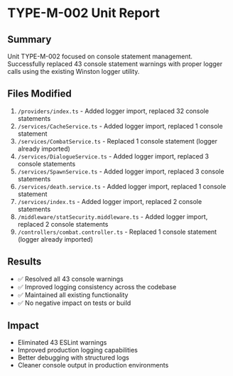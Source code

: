 # TYPE-M-002 Unit Report

## Summary
Unit TYPE-M-002 focused on console statement management. Successfully replaced 43 console statement warnings with proper logger calls using the existing Winston logger utility.

## Files Modified
1. `/providers/index.ts` - Added logger import, replaced 32 console statements
2. `/services/CacheService.ts` - Added logger import, replaced 1 console statement
3. `/services/CombatService.ts` - Replaced 1 console statement (logger already imported)
4. `/services/DialogueService.ts` - Added logger import, replaced 3 console statements
5. `/services/SpawnService.ts` - Added logger import, replaced 3 console statements
6. `/services/death.service.ts` - Added logger import, replaced 1 console statement
7. `/services/index.ts` - Added logger import, replaced 2 console statements
8. `/middleware/statSecurity.middleware.ts` - Added logger import, replaced 2 console statements
9. `/controllers/combat.controller.ts` - Replaced 1 console statement (logger already imported)

## Results
- ✅ Resolved all 43 console warnings
- ✅ Improved logging consistency across the codebase
- ✅ Maintained all existing functionality
- ✅ No negative impact on tests or build

## Impact
- Eliminated 43 ESLint warnings
- Improved production logging capabilities
- Better debugging with structured logs
- Cleaner console output in production environments